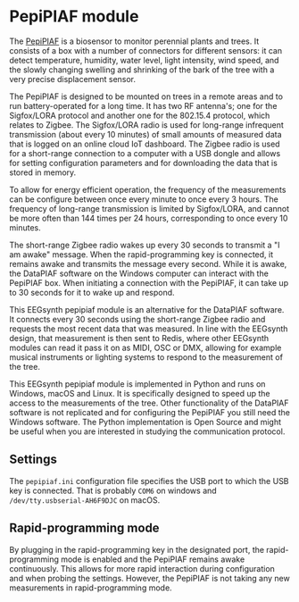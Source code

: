 # PepiPIAF module

The [PepiPIAF](https://www6.clermont.inrae.fr/piaf/Methodes-et-Modeles/PepiPIAF) is a biosensor to monitor perennial plants and trees. It consists of a box with a number of connectors for different sensors: it can detect temperature, humidity, water level, light intensity, wind speed, and the slowly changing swelling and shrinking of the bark of the tree with a very precise displacement sensor.

The PepiPIAF is designed to be mounted on trees in a remote areas and to run battery-operated for a long time. It has two RF antenna's; one for the Sigfox/LORA protocol and another one for the 802.15.4 protocol, which relates to Zigbee. The Sigfox/LORA radio is used for long-range infrequent transmission (about every 10 minutes) of small amounts of measured data that is logged on an online cloud IoT dashboard. The Zigbee radio is used for a short-range connection to a computer with a USB dongle and allows for setting configuration parameters and for downloading the data that is stored in memory.

To allow for energy efficient operation, the frequency of the measurements can be configure between once every minute to once every 3 hours. The frequency of long-range transmission is limited by Sigfox/LORA, and cannot be more often than 144 times per 24 hours, corresponding to once every 10 minutes.

The short-range Zigbee radio wakes up every 30 seconds to transmit a "I am awake" message. When the rapid-programming key is connected, it remains awake and transmits the message every second. While it is awake, the DataPIAF software on the Windows computer can interact with the PepiPIAF box. When initiating a connection with the PepiPIAF, it can take up to 30 seconds for it to wake up and respond.

This EEGsynth pepipiaf module is an alternative for the DataPIAF software. It connects every 30 seconds using the short-range Zigbee radio and requests the most recent data that was measured. In line with the EEGsynth design, that measurement is then sent to Redis, where other EEGsynth modules can read it pass it on as MIDI, OSC or DMX, allowing for example musical instruments or lighting systems to respond to the measurement of the tree.

This EEGsynth pepipiaf module is implemented in Python and runs on Windows, macOS and Linux. It is specifically designed to speed up the access to the measurements of the tree. Other functionality of the DataPIAF software is not replicated and for configuring the PepiPIAF you still need the Windows software. The Python implementation is Open Source and might be useful when you are interested in studying the communication protocol.


## Settings

The `pepipiaf.ini` configuration file specifies the USB port to which the USB key is connected. That is probably `COM6` on windows and `/dev/tty.usbserial-AH6F9DJC` on macOS.


## Rapid-programming mode

By plugging in the rapid-programming key in the designated port, the rapid-programming mode is enabled and the PepiPIAF remains awake continuously. This allows for more rapid interaction during configuration and when probing the settings. However, the PepiPIAF is not taking any new measurements in rapid-programming mode.
